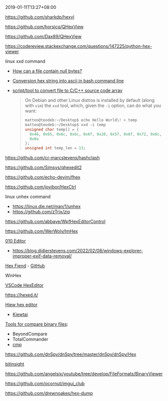 2019-01-11T13:27+08:00

https://github.com/sharkdp/hexyl

https://github.com/horsicq/QHexView

https://github.com/Dax89/QHexView

https://codereview.stackexchange.com/questions/147225/python-hex-viewer

linux xxd command

- [How can a file contain null bytes?](https://stackoverflow.com/questions/34621006/how-can-a-file-contain-null-bytes)

- [Conversion hex string into ascii in bash command line](https://stackoverflow.com/questions/13160309/conversion-hex-string-into-ascii-in-bash-command-line)

- [script/tool to convert file to C/C++ source code array](https://stackoverflow.com/questions/8707183/script-tool-to-convert-file-to-c-c-source-code-array)
  
  > On Debian and other Linux distros is installed by default (along with `vim`) the `xxd` tool, which, given the `-i` option, can do what you want:
  > 
  > ```c
  > matteo@teodeb:~/Desktop$ echo Hello World\! > temp
  > matteo@teodeb:~/Desktop$ xxd -i temp 
  > unsigned char temp[] = {
  >   0x48, 0x65, 0x6c, 0x6c, 0x6f, 0x20, 0x57, 0x6f, 0x72, 0x6c, 0x64, 0x21,
  >   0x0a
  > };
  > unsigned int temp_len = 13;
  > ```

https://github.com/cr-marcstevens/hashclash

https://github.com/Simsys/qhexedit2

https://github.com/echo-devim/fhex

https://github.com/jovibor/HexCtrl

linux unhex command

- https://linux.die.net/man/1/unhex
- https://github.com/zTrix/zio

https://github.com/abbaye/WpfHexEditorControl

https://github.com/WerWolv/ImHex

[010 Editor](https://www.sweetscape.com/010editor/)

- https://blog.didierstevens.com/2022/02/08/windows-explorer-improper-exif-data-removal/

[Hex Fiend](https://hexfiend.com/) - [GitHub](https://github.com/HexFiend/HexFiend)

WinHex

[VSCode HexEditor](https://marketplace.visualstudio.com/items?itemName=ms-vscode.hexeditor)

https://hexed.it/

[Hiew hex editor](https://www.hiew.ru/)

- [Kiewtai](https://github.com/taviso/kiewtai)

[Tools for compare binary files](https://stackoverflow.com/questions/8166697/tool-for-comparing-2-binary-files-in-windows):

- BeyondCompare
- TotalCommander
- [cmp](https://github.com/Shelwien/cmp)

https://github.com/dnSpy/dnSpy/tree/master/dnSpy/dnSpy/Hex

[bitinsight](https://github.com/compilelife/bitinsight)

https://github.com/angelsix/youtube/tree/develop/FileFormats/BinaryViewer

https://github.com/ocornut/imgui_club

https://github.com/drewnoakes/hex-dump
